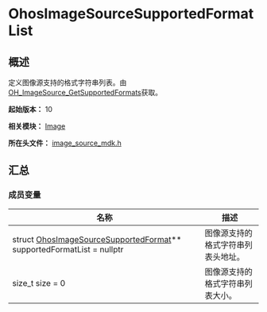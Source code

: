 # OhosImageSourceSupportedFormatList

## 概述

定义图像源支持的格式字符串列表。由[OH_ImageSource_GetSupportedFormats](capi-image-source-mdk-h.md#oh_imagesource_getsupportedformats)获取。

**起始版本：** 10

**相关模块：** [Image](capi-image.md)

**所在头文件：** [image_source_mdk.h](capi-image-source-mdk-h.md)

## 汇总

### 成员变量

| 名称 | 描述 |
| -- | -- |
| struct [OhosImageSourceSupportedFormat](capi-image-ohosimagesourcesupportedformat.md)** supportedFormatList = nullptr | 图像源支持的格式字符串列表头地址。 |
| size_t size = 0 | 图像源支持的格式字符串列表大小。 |


